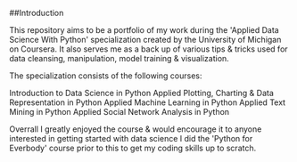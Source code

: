 ##Introduction

This repository aims to be a portfolio of my work during the 'Applied Data Science With Python' specialization created by the University of Michigan on Coursera. It also serves me as a back up of various tips & tricks used for data cleansing, manipulation, model training & visualization.

The specialization consists of the following courses:

Introduction to Data Science in Python
Applied Plotting, Charting & Data Representation in Python
Applied Machine Learning in Python
Applied Text Mining in Python
Applied Social Network Analysis in Python

Overrall I greatly enjoyed the course & would encourage it to anyone interested in getting started with data science I did the 'Python for Everbody' course prior to this to get my coding skills up to scratch.
